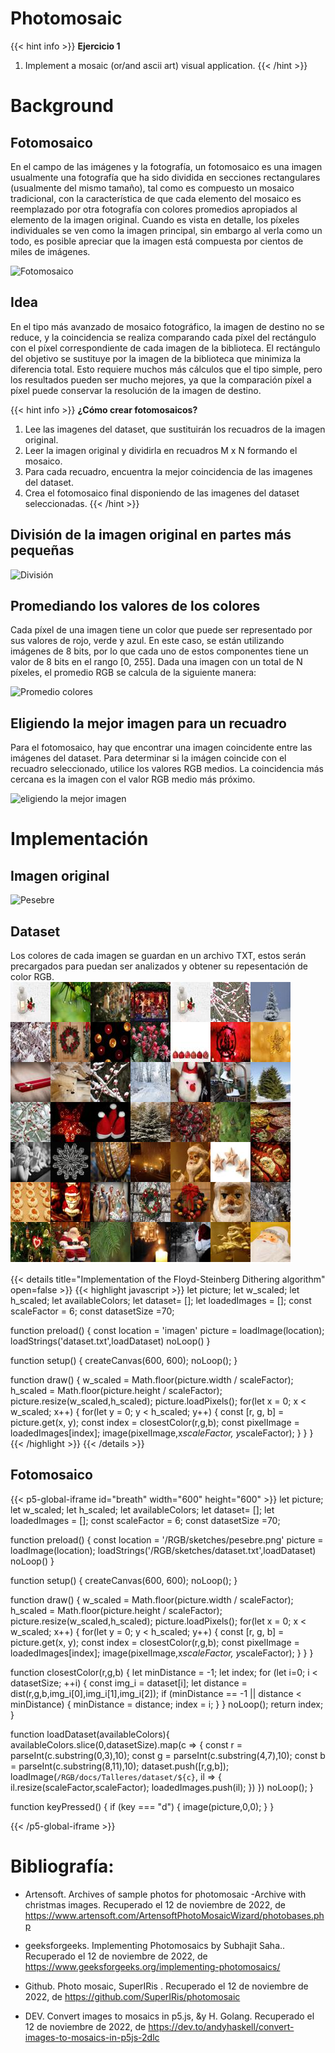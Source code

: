 # Photomosaic

{{< hint info >}}
**Ejercicio 1**  
1. Implement a mosaic (or/and ascii art) visual application.
{{< /hint >}}


# Background

## Fotomosaico

En el campo de las imágenes y la fotografía, un fotomosaico es una imagen usualmente una fotografía que ha sido dividida en secciones rectangulares (usualmente del mismo tamaño), tal como es compuesto un mosaico tradicional, con la característica de que cada elemento del mosaico es reemplazado por otra fotografía con colores promedios apropiados al elemento de la imagen original. Cuando es vista en detalle, los píxeles individuales se ven como la imagen principal, sin embargo al verla como un todo, es posible apreciar que la imagen está compuesta por cientos de miles de imágenes.

<img src="https://img.unocero.com/2019/07/unocero-photomosaic.jpg" alt="Fotomosaico" style="width: 90%;"/>

## Idea

En el tipo más avanzado de mosaico fotográfico, la imagen de destino no se reduce, y la coincidencia se realiza comparando cada píxel del rectángulo con el píxel correspondiente de cada imagen de la biblioteca. El rectángulo del objetivo se sustituye por la imagen de la biblioteca que minimiza la diferencia total. Esto requiere muchos más cálculos que el tipo simple, pero los resultados pueden ser mucho mejores, ya que la comparación píxel a píxel puede conservar la resolución de la imagen de destino.

{{< hint info >}}
**¿Cómo crear fotomosaicos?**  
1. Lee las imagenes del dataset, que sustituirán los recuadros de la imagen original.
2. Leer la imagen original y dividirla en recuadros M x N formando el mosaico.
3. Para cada recuadro, encuentra la mejor coincidencia de las imagenes del dataset.
4. Crea el fotomosaico final disponiendo de las imagenes del dataset  seleccionadas.
{{< /hint >}}

## División de la imagen original en partes más pequeñas

<img src="https://media.geeksforgeeks.org/wp-content/uploads/Capture_2-1.jpg" alt="División" style="width: 90%;"/>

## Promediando los valores de los colores
Cada píxel de una imagen tiene un color que puede ser representado por sus valores de rojo, verde y azul. En este caso, se están utilizando imágenes de 8 bits, por lo que cada uno de estos componentes tiene un valor de 8 bits en el rango [0, 255]. Dada una imagen con un total de N píxeles, el promedio RGB se calcula de la siguiente manera:

<img src="https://www.geeksforgeeks.org/wp-content/ql-cache/quicklatex.com-34611203bc6570718be7cb97960bd09b_l3.svg" alt="Promedio colores">


## Eligiendo la mejor imagen para un recuadro

Para el fotomosaico, hay que encontrar una imagen coincidente entre las imágenes del dataset. Para determinar si la imágen coincide con el recuadro seleccionado, utilice los valores RGB medios. La coincidencia más cercana es la imagen con el valor RGB medio más próximo.

<img src="https://www.geeksforgeeks.org/wp-content/ql-cache/quicklatex.com-4bfef269686704233f1e9efbbd7b94f9_l3.svg" alt="eligiendo la mejor imagen">


# Implementación

## Imagen original

<img src="/RGB/sketches/pesebre.png" alt="Pesebre" style="width: 90%;"/>

## Dataset

Los colores de cada imagen se guardan en un archivo TXT, estos serán precargados para puedan ser analizados y obtener su repesentación de color RGB.
<br>
<img src="https://github.com/emmendezp/RGB/blob/ea2c572648c8f8120b18b9c0aabbd6007a344753/content/docs/Talleres/dataset.png" alt="dataset">

{{< details title="Implementation of the Floyd-Steinberg Dithering algorithm" open=false >}}
{{< highlight javascript >}}
let picture;
let w_scaled;
let h_scaled;
let availableColors;
let dataset= [];
let loadedImages = [];
const scaleFactor = 6;
const datasetSize =70;

function preload() {
    const location = 'imagen'
    picture = loadImage(location);
    loadStrings('dataset.txt',loadDataset)
    noLoop()
}

function setup() {
    createCanvas(600, 600);
    noLoop();
}

function draw() {
    w_scaled = Math.floor(picture.width / scaleFactor);
    h_scaled = Math.floor(picture.height / scaleFactor);
    picture.resize(w_scaled,h_scaled);
    picture.loadPixels();
    for(let x = 0; x < w_scaled; x++) {
        for(let y = 0; y < h_scaled; y++) {
            const [r, g, b] = picture.get(x, y);
            const index = closestColor(r,g,b);
            const pixelImage = loadedImages[index];
            image(pixelImage,x*scaleFactor, y*scaleFactor);
        }
    }
}
{{< /highlight >}}
{{< /details >}}


## Fotomosaico

{{< p5-global-iframe id="breath" width="600" height="600" >}}
let picture;
let w_scaled;
let h_scaled;
let availableColors;
let dataset= [];
let loadedImages = [];
const scaleFactor = 6;
const datasetSize =70;

function preload() {
    const location = '/RGB/sketches/pesebre.png'
    picture = loadImage(location);
    loadStrings('/RGB/sketches/dataset.txt',loadDataset)
    noLoop()
}

function setup() {
    createCanvas(600, 600);
    noLoop();
}

function draw() {
    w_scaled = Math.floor(picture.width / scaleFactor);
    h_scaled = Math.floor(picture.height / scaleFactor);
    picture.resize(w_scaled,h_scaled);
    picture.loadPixels();
    for(let x = 0; x < w_scaled; x++) {
        for(let y = 0; y < h_scaled; y++) {
            const [r, g, b] = picture.get(x, y);
            const index = closestColor(r,g,b);
            const pixelImage = loadedImages[index];
            image(pixelImage,x*scaleFactor, y*scaleFactor);
        }
    }
}

function closestColor(r,g,b) {
    let minDistance = -1;
    let index;
    for (let i=0; i < datasetSize; ++i) {
        const img_i = dataset[i];
        let distance = dist(r,g,b,img_i[0],img_i[1],img_i[2]);
        if (minDistance == -1 || distance < minDistance) {
            minDistance = distance;
            index = i;
        }
    }
    noLoop();
    return index;
}

function loadDataset(availableColors){
    availableColors.slice(0,datasetSize).map(c => {
        const r = parseInt(c.substring(0,3),10);
        const g = parseInt(c.substring(4,7),10);
        const b = parseInt(c.substring(8,11),10);
        dataset.push([r,g,b]);
        loadImage(`/RGB/docs/Talleres/dataset/${c}`, il => { 
            il.resize(scaleFactor,scaleFactor);
            loadedImages.push(il);
        })
    })
    noLoop();
}

function keyPressed() {
    if (key === "d") {
        image(picture,0,0);
    }
  }


{{< /p5-global-iframe >}}




# Bibliografía:
* Artensoft. Archives of sample photos for photomosaic -Archive with christmas images. Recuperado el 12 de noviembre de 2022, de https://www.artensoft.com/ArtensoftPhotoMosaicWizard/photobases.php 

* geeksforgeeks. Implementing Photomosaics by Subhajit Saha.. Recuperado el 12 de noviembre de 2022, de https://www.geeksforgeeks.org/implementing-photomosaics/

* Github. Photo mosaic, SuperIRis . Recuperado el 12 de noviembre de 2022, de https://github.com/SuperIRis/photomosaic 

* DEV. Convert images to mosaics in p5.js, &y H. Golang. Recuperado el 12 de noviembre de 2022, de https://dev.to/andyhaskell/convert-images-to-mosaics-in-p5js-2dlc 


